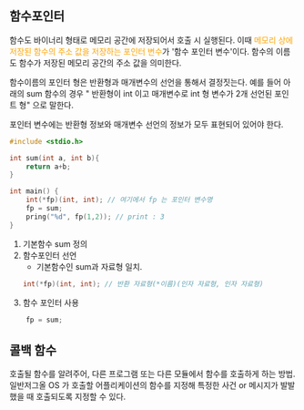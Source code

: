 ## 함수포인터

함수도 바이너리 형태로 메모리 공간에 저장되어서 호출 시 실행된다. 이때 <span style="color:orange">메모리 상에 저장된 함수의 주소 값을 저장하는 포인터 변수</span>가 '함수 포인터 변수'이다.
함수의 이름도 함수가 저장된 메모리 공간의 주소 값을 의미한다.

함수이름의 포인터 형은 반환형과 매개변수의 선언을 통해서 결정짓는다.
예를 들어 아래의 sum 함수의 경우 " 반환형이 int 이고 매개변수로 int 형 변수가 2개 선언된 포인트 형" 으로 말한다. 

포인터 변수에는 반환형 정보와 매개변수 선언의 정보가 모두 표현되어 있어야 한다.


```c++
#include <stdio.h>

int sum(int a, int b){
	return a+b;
}

int main() {
	int(*fp)(int, int); // 여기에서 fp 는 포인터 변수명
	fp = sum;
	pring("%d", fp(1,2)); // print : 3
}
```

1. 기본함수 sum 정의
2. 함수포인터 선언
	- 기본함수인 sum과 자료형 일치.
	```c++
	int(*fp)(int, int); // 반환 자료형(*이름)(인자 자료형, 인자 자료형)
	```
3. 함수 포인터 사용
```c++
	fp = sum;
```

## 콜백 함수

호출될 함수를 알려주어, 다른 프로그램 또는 다른 모듈에서 함수를 호출하게 하는 방법. 일반저그올 OS 가 호출할 어플리케이션의 함수를 지정해 특정한 사건 or 메시지가 발발했을 때 호출되도록 지정할 수 있다.